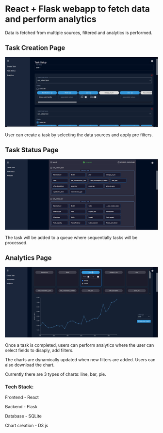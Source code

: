 # React + Flask webapp to fetch data and perform analytics
Data is fetched from multiple sources, filtered and analytics is performed.


## Task Creation Page
![Alt text](https://github.com/splendidbug/Pull-n-Plot/blob/main/images/Screenshot%202025-04-03%20032857.png)

User can create a task by selecting the data sources and apply pre filters.


## Task Status Page
![Alt text](https://github.com/splendidbug/Pull-n-Plot/blob/main/images/Screenshot%202025-04-03%20032933.png)

The task will be added to a queue where sequentially tasks will be processed.


## Analytics Page
![Alt text](https://github.com/splendidbug/Pull-n-Plot/blob/main/images/Screenshot%202025-04-03%20033004.png)

Once a task is completed, users can perform analytics where the user can select fields to disaply, add filters. 

The charts are dynamically updated when new filters are added. Users can also download the chart. 

Currently there are 3 types of charts: line, bar, pie.

### Tech Stack:
Frontend - React

Backend - Flask

Database - SQLite

Chart creation - D3 js
